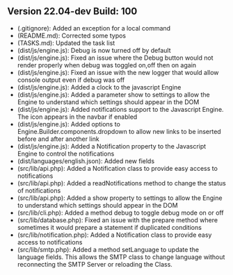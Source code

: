 ## Version 22.04-dev Build: 100
* (.gitignore): Added an exception for a local command
* (README.md): Corrected some typos
* (TASKS.md): Updated the task list
* (dist/js/engine.js): Debug is now turned off by default
* (dist/js/engine.js): Fixed an issue where the Debug button would not render properly when debug was toggled on,off then on again
* (dist/js/engine.js): Fixed an issue with the new logger that would allow console output even if debug was off
* (dist/js/engine.js): Added a clock to the javascript Engine
* (dist/js/engine.js): Added a parameter show to settings to allow the Engine to understand which settings should appear in the DOM
* (dist/js/engine.js): Added notifications support to the Javascript Engine. The icon appears in the navbar if enabled
* (dist/js/engine.js): Added options to Engine.Builder.components.dropdown to allow new links to be inserted before and after another link
* (dist/js/engine.js): Added a Notification property to the Javascript Engine to control the notifications
* (dist/languages/english.json): Added new fields
* (src/lib/api.php): Added a Notification class to provide easy access to notifications
* (src/lib/api.php): Added a readNotifications method to change the status of notifications
* (src/lib/api.php): Added a show property to settings to allow the Engine to understand which settings should appear in the DOM
* (src/lib/cli.php): Added a method debug to toggle debug mode on or off
* (src/lib/database.php): Fixed an issue with the prepare method where sometimes it would prepare a statement if duplicated conditions
* (src/lib/notification.php): Added a Notification class to provide easy access to notifications
* (src/lib/smtp.php): Added a method setLanguage to update the language fields. This allows the SMTP class to change language without reconnecting the SMTP Server or reloading the Class.
